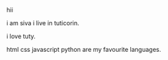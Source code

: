 hii

i am siva
i live in tuticorin.

i love tuty.

html css javascript python are my favourite languages.
